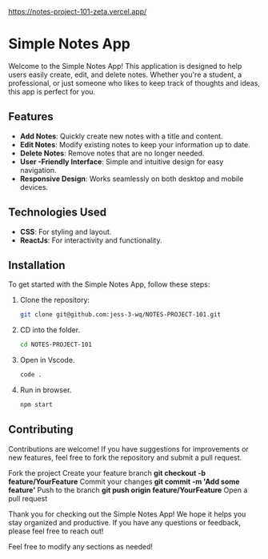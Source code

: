 https://notes-project-101-zeta.vercel.app/

# Simple Notes App

Welcome to the Simple Notes App! This application is designed to help users easily create, edit, and delete notes. Whether you're a student, a professional, or just someone who likes to keep track of thoughts and ideas, this app is perfect for you.

## Features

- **Add Notes**: Quickly create new notes with a title and content.
- **Edit Notes**: Modify existing notes to keep your information up to date.
- **Delete Notes**: Remove notes that are no longer needed.
- **User -Friendly Interface**: Simple and intuitive design for easy navigation.
- **Responsive Design**: Works seamlessly on both desktop and mobile devices.

## Technologies Used
- **CSS**: For styling and layout.
- **ReactJs**: For interactivity and functionality.

## Installation

To get started with the Simple Notes App, follow these steps:

1. Clone the repository:
   ```bash
   git clone git@github.com:jess-3-wq/NOTES-PROJECT-101.git
2. CD into the folder. 
   ```bash  
   cd NOTES-PROJECT-101
3. Open in Vscode. 
   ```bash  
   code .
4. Run in browser. 
   ```bash   
   npm start
   
## Contributing
Contributions are welcome! If you have suggestions for improvements or new features, feel free to fork the repository and submit a pull request.

Fork the project
Create your feature branch **git checkout -b feature/YourFeature**
Commit your changes **git commit -m 'Add some feature'**
Push to the branch **git push origin feature/YourFeature**
Open a pull request

Thank you for checking out the Simple Notes App! We hope it helps you stay organized and productive. If you have any questions or feedback, please feel free to reach out!

Feel free to modify any sections as needed!
